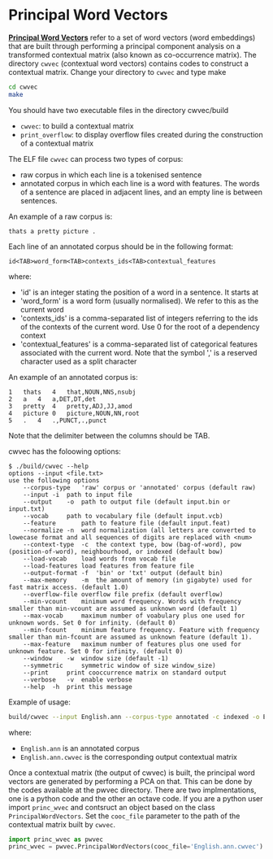 # Principal Word Vectors

<strong>[Principal Word Vectors](http://urn.kb.se/resolve?urn=urn:nbn:se:uu:diva-353866)</strong> refer to a set of word vectors (word embeddings) that are built through performing a principal component analysis on a transformed contextual matrix (also known as co-occurrence matrix).
The directory `cwvec` (contextual word vectors) contains codes to construct a contextual matrix. 
Change your directory to `cwvec` and type make

```bash
cd cwvec
make
```

You should have two executable files in the directory cwvec/build
  * `cwvec`: to build a contextual matrix
  * `print_overflow`: to display overflow files created during the construction of a contextual matrix

The ELF file `cwvec` can process two types of corpus:
  * raw corpus in which each line is a tokenised sentence
  * annotated corpus in which each line is a word with features. The words of a sentence are placed in adjacent lines, and an empty line is between sentences. 
  
  An example of a raw corpus is:
  ```
  thats a pretty picture .
  ```
  
  Each line of an annotated corpus should be in the following format:
		
  ```
  id<TAB>word_form<TAB>contexts_ids<TAB>contextual_features
  ```
where:
* 'id' is an integer stating the position of a word in a sentence. It starts at 
* 'word_form' is a word form (usually normalised). We refer to this as the current word
* 'contexts_ids' is a comma-separated list of integers referring to the ids of the contexts of the current word. Use 0 for the root of a dependency context
* 'contextual_features' is a comma-separated list of categorical features associated with the current word. Note that the symbol ',' is a reserved character used as a split character 

An example of an annotated corpus is: 
```
1	thats	4	that,NOUN,NNS,nsubj
2	a	4	a,DET,DT,det
3	pretty	4	pretty,ADJ,JJ,amod
4	picture	0	picture,NOUN,NN,root
5	.	4	.,PUNCT,.,punct
```

Note that the delimiter between the columns should be TAB.

cwvec has the foloowing options:

```
$ ./build/cwvec --help
options --input <file.txt>
use the following options
    --corpus-type 	'raw' corpus or 'annotated' corpus (default raw)
    --input	-i	path to input file
    --output	-o	path to output file (default input.bin or input.txt)
    --vocab		path to vocabulary file (default input.vcb)
    --feature		path to feature file (default input.feat)
    --normalize	-n	word normalization (all letters are converted to lowecase format and all sequences of digits are replaced with <num>
    --context-type	-c	the context type, bow (bag-of-word), pow (position-of-word), neighbourhood, or indexed (default bow)
    --load-vocab	load words from vocab file
    --load-features	load features from feature file
    --output-format	-f	'bin' or 'txt' output (default bin)
    --max-memory	-m	the amount of memory (in gigabyte) used for fast matrix access. (default 1.0)
    --overflow-file	overflow file prefix (default overflow)
    --min-vcount	minimum word frequency. Words with frequency smaller than min-vcount are assumed as unknown word (default 1)
    --max-vocab		maximum number of voabulary plus one used for unknown words. Set 0 for infinity. (default 0)
    --min-fcount	minimum feature frequency. Feature with frequency smaller than min-fcount are assumed as unknown feature (default 1).
    --max-feature	maximum number of features plus one used for unknown feature. Set 0 for infinity. (default 0)
    --window	-w	window size (default -1)
    --symmetric		symmetric window of size window_size)
    --print		print cooccurrence matrix on standard output
    --verbose	-v	enable verbose
    --help	-h	print this message
  ```
  
  Example of usage:
  ```bash
  build/cwvec --input English.ann --corpus-type annotated -c indexed -o English.ann.cwvec -v 
  ```
  where:
  * `English.ann` is an annotated corpus
  * `English.ann.cwvec` is the corresponding output contextual matrix
  
  Once a contextual matrix (the output of cwvec) is built, the principal word vectors are generated by performing a PCA on that. This can be done by the codes available at the pwvec directory. There are two implmentations, one is a python code and the other an octave code. If you are a python user import `princ_wvec` and contsruct an object based on the class `PrincipalWordVectors`. Set the `cooc_file` parameter to the path of the contextual matrix built by `cwvec`. 
  
 ```python
 import princ_wvec as pwvec
 princ_wvec = pwvec.PrincipalWordVectors(cooc_file='English.ann.cwvec')
 ```
  
